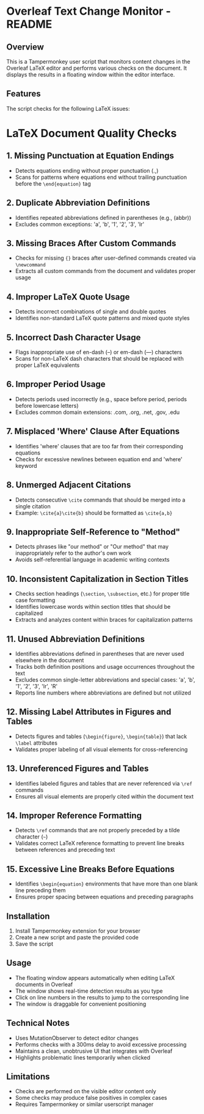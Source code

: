 # Overleaf Text Change Monitor - README

## Overview
This is a Tampermonkey user script that monitors content changes in the Overleaf LaTeX editor and performs various checks on the document. It displays the results in a floating window within the editor interface.

## Features
The script checks for the following LaTeX issues:

# LaTeX Document Quality Checks

## 1. Missing Punctuation at Equation Endings
- Detects equations ending without proper punctuation (.,)
- Scans for patterns where equations end without trailing punctuation before the `\end{equation}` tag

## 2. Duplicate Abbreviation Definitions
- Identifies repeated abbreviations defined in parentheses (e.g., (abbr))
- Excludes common exceptions: 'a', 'b', '1', '2', '3', 'lr'

## 3. Missing Braces After Custom Commands
- Checks for missing `{}` braces after user-defined commands created via `\newcommand`
- Extracts all custom commands from the document and validates proper usage

## 4. Improper LaTeX Quote Usage
- Detects incorrect combinations of single and double quotes
- Identifies non-standard LaTeX quote patterns and mixed quote styles

## 5. Incorrect Dash Character Usage
- Flags inappropriate use of en-dash (–) or em-dash (—) characters
- Scans for non-LaTeX dash characters that should be replaced with proper LaTeX equivalents

## 6. Improper Period Usage
- Detects periods used incorrectly (e.g., space before period, periods before lowercase letters)
- Excludes common domain extensions: .com, .org, .net, .gov, .edu

## 7. Misplaced 'Where' Clause After Equations
- Identifies 'where' clauses that are too far from their corresponding equations
- Checks for excessive newlines between equation end and 'where' keyword

## 8. Unmerged Adjacent Citations
- Detects consecutive `\cite` commands that should be merged into a single citation
- Example: `\cite{a}\cite{b}` should be formatted as `\cite{a,b}`

## 9. Inappropriate Self-Reference to "Method"
- Detects phrases like "our method" or "Our method" that may inappropriately refer to the author's own work
- Avoids self-referential language in academic writing contexts

## 10. Inconsistent Capitalization in Section Titles
- Checks section headings (`\section`, `\subsection`, etc.) for proper title case formatting
- Identifies lowercase words within section titles that should be capitalized
- Extracts and analyzes content within braces for capitalization patterns

## 11. Unused Abbreviation Definitions
- Identifies abbreviations defined in parentheses that are never used elsewhere in the document
- Tracks both definition positions and usage occurrences throughout the text
- Excludes common single-letter abbreviations and special cases: 'a', 'b', '1', '2', '3', 'lr', 'R'
- Reports line numbers where abbreviations are defined but not utilized

## 12. Missing Label Attributes in Figures and Tables
- Detects figures and tables (`\begin{figure}`, `\begin{table}`) that lack `\label` attributes
- Validates proper labeling of all visual elements for cross-referencing

## 13. Unreferenced Figures and Tables
- Identifies labeled figures and tables that are never referenced via `\ref` commands
- Ensures all visual elements are properly cited within the document text

## 14. Improper Reference Formatting
- Detects `\ref` commands that are not properly preceded by a tilde character (`~`)
- Validates correct LaTeX reference formatting to prevent line breaks between references and preceding text

## 15. Excessive Line Breaks Before Equations
- Identifies `\begin{equation}` environments that have more than one blank line preceding them
- Ensures proper spacing between equations and preceding paragraphs


## Installation
1. Install Tampermonkey extension for your browser
2. Create a new script and paste the provided code
3. Save the script

## Usage
- The floating window appears automatically when editing LaTeX documents in Overleaf
- The window shows real-time detection results as you type
- Click on line numbers in the results to jump to the corresponding line
- The window is draggable for convenient positioning

## Technical Notes
- Uses MutationObserver to detect editor changes
- Performs checks with a 300ms delay to avoid excessive processing
- Maintains a clean, unobtrusive UI that integrates with Overleaf
- Highlights problematic lines temporarily when clicked

## Limitations
- Checks are performed on the visible editor content only
- Some checks may produce false positives in complex cases
- Requires Tampermonkey or similar userscript manager